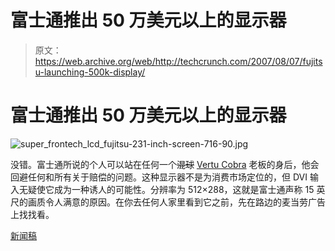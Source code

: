 # 富士通推出 50 万美元以上的显示器

> 原文：<https://web.archive.org/web/http://techcrunch.com/2007/08/07/fujitsu-launching-500k-display/>

# 富士通推出 50 万美元以上的显示器

![super_frontech_lcd_fujitsu-231-inch-screen-716-90.jpg](img/1a16e9d945f69401ff0a4ec3eadfa057.png)

没错。富士通所说的个人可以站在任何一个~~混球~~ [Vertu Cobra](https://web.archive.org/web/20201125031752/http://crunchgear.com/2006/12/21/snakes-on-a-phone-vertu-cobra/) 老板的身后，他会回避任何和所有关于赔偿的问题。这种显示器不是为消费市场定位的，但 DVI 输入无疑使它成为一种诱人的可能性。分辨率为 512×288，这就是富士通声称 15 英尺的画质令人满意的原因。在你去任何人家里看到它之前，先在路边的麦当劳广告上找找看。

[新闻稿](https://web.archive.org/web/20201125031752/http://google.com/translate?u=http%3A%2F%2Fwww.frontech.fujitsu.com%2Frelease%2Fprs070806.html&langpair=ja%7Cen&hl=en&ie=UTF8)